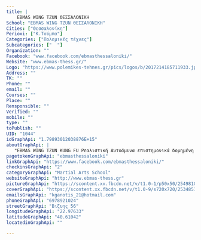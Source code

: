 ```yaml
---
title: |
    EBMAS WING TZUN ΘΕΣΣΑΛΟΝΙΚΗ
School: "EBMAS WING TZUN ΘΕΣΣΑΛΟΝΙΚΗ"
Cities: ["Θεσσαλονίκη"]
Perioxi: ["Κ.Τούμπα"]
Categories: ["Πολεμικές τέχνες"]
Subcategories: ["  "]
Organization: ""
Facebook: "www.facebook.com/ebmasthessaloniki/"
Website: "www.ebmas-thess.gr/"
Logo: "https://www.polemikes-tehnes.gr/pics/logos/b/2017214185711933.jpg"
Address: ""
TK: ""
Phone: ""
email: ""
Courses: ""
Place: ""
Rensponsible: ""
Verified: ""
mobile: ""
type: ""
toPublish: ""
UID: "1044"
idGraphApi: "1.79893012038876E+15"
aboutGraphApi: | 
   "EBMAS WING TZUN KUNG FU Ρεαλιστική Αυτοάμυνα επιστημονικά δομημένη για όλους -Αυτοβελτίωση - Εκγύμναση www.ebmas-thess.gr"
pagetokenGraphApi: "ebmasthessaloniki"
linkGraphApi: "https://www.facebook.com/ebmasthessaloniki/"
checkinsGraphApi: "2"
categoryGraphApi: "Martial Arts School"
websiteGraphApi: "http://www.ebmas-thess.gr"
pictureGraphApi: "https://scontent.xx.fbcdn.net/v/t1.0-1/p50x50/25498108_2021577621457336_7249815295125885834_n.jpg?oh=3d9e11694d24f49848ff5e4bdc48b8a9&amp;oe=5B4918AD"
coverGraphApi: "https://scontent.xx.fbcdn.net/v/t1.0-9/s720x720/25348513_2021577041457394_4406041549183606699_n.jpg?oh=b299d7d4452bef3a400dcdc683944cff&amp;oe=5B407897"
emailsGraphApi: "kganotis_21@hotmail.com"
phoneGraphApi: "6978921024"
streetGraphApi: "Βιζυης 56"
longitudeGraphApi: "22.97633"
latitudeGraphApi: "40.61042"
locatedinGraphApi: ""

---
```




